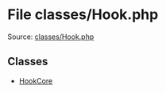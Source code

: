 File classes/Hook.php
=========

Source: [classes/Hook.php](https://github.com/PrestaShop/PrestaShop/blob/1.6.0.10/classes/Hook.php)


Classes
-------

* [HookCore](class.HookCore.md)

